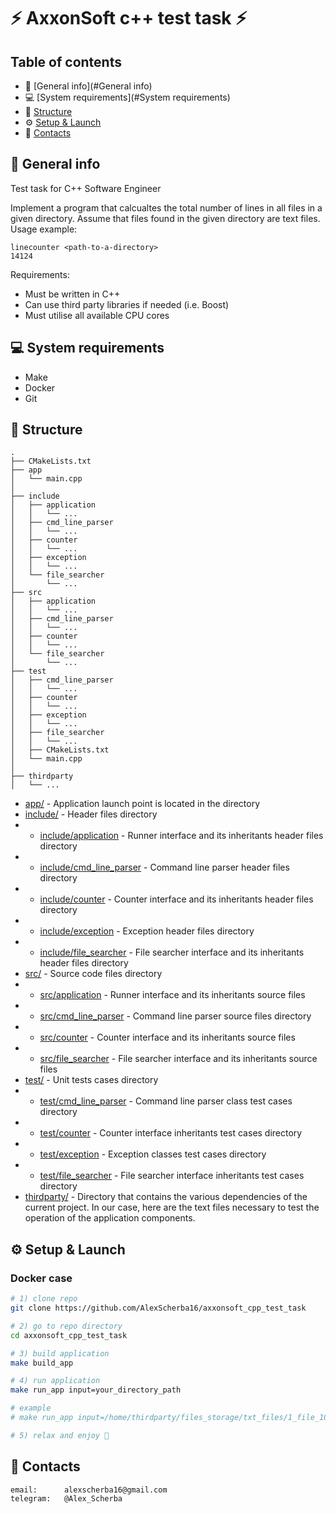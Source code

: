 # ⚡️ AxxonSoft c++ test task ⚡

## Table of contents
* 📖 [General info](#General info)
* 💻 [System requirements](#System requirements)
* 🌁 [Structure](#Structure)
* ⚙️ [Setup & Launch](#Setup&Launch)
* 📱 [Contacts](#Contacts)

## 📖 General info
Test task for C++ Software Engineer

Implement a program that calcualtes the total number of lines in all files in a given directory.
Assume that files found in the given directory are text files.
Usage example:
```
linecounter <path-to-a-directory>
14124
```
Requirements:
* Must be written in C++
* Can use third party libraries if needed (i.e. Boost)
* Must utilise all available CPU cores

## 💻 System requirements
* Make
* Docker
* Git

## 🌁 Structure
``` text
.
├── CMakeLists.txt
├── app
│   └── main.cpp
│  
├── include
│   ├── application
│   │   └── ...
│   ├── cmd_line_parser
│   │   └── ...
│   ├── counter
│   │   └── ...
│   ├── exception
│   │   └── ...
│   └── file_searcher
│       └── ...
├── src
│   ├── application
│   │   └── ...
│   ├── cmd_line_parser
│   │   └── ...
│   ├── counter
│   │   └── ...
│   └── file_searcher
│       └── ...
├── test
│   ├── cmd_line_parser
│   │   └── ...
│   ├── counter
│   │   └── ...
│   ├── exception
│   │   └── ...
│   ├── file_searcher
│   │   └── ...
│   ├── CMakeLists.txt
│   └── main.cpp
│  
├── thirdparty
│   └── ...
```

* [app/](app) - Application launch point is located in the directory
* [include/](include/) - Header files directory
* * [include/application](include/application) - Runner interface and its inheritants header files directory
* * [include/cmd_line_parser](include/cmd_line_parser) - Command line parser header files directory
* * [include/counter](include/counter) - Counter interface and its inheritants header files directory
* * [include/exception](include/exception) - Exception header files directory
* * [include/file_searcher](include/file_searcher) - File searcher interface and its inheritants header files directory
* [src/](src/) - Source code files directory
* * [src/application](src/application) - Runner interface and its inheritants source files
* * [src/cmd_line_parser](src/cmd_line_parser) - Command line parser source files directory
* * [src/counter](src/counter) - Counter interface and its inheritants source files
* * [src/file_searcher](src/file_searcher) - File searcher interface and its inheritants source files
* [test/](test/) - Unit tests cases directory
* * [test/cmd_line_parser](test/cmd_line_parser) - Command line parser class test cases directory
* * [test/counter](test/counter) - Counter interface inheritants test cases directory
* * [test/exception](test/exception) - Exception classes test cases directory
* * [test/file_searcher](test/file_searcher) - File searcher interface inheritants test cases directory
* [thirdparty/](thirdparty/) - Directory that contains the various dependencies of the current project.
In our case, here are the text files necessary to test the operation of the application components.

## ⚙️ Setup & Launch
### Docker case
``` bash
# 1) clone repo
git clone https://github.com/AlexScherba16/axxonsoft_cpp_test_task

# 2) go to repo directory
cd axxonsoft_cpp_test_task

# 3) build application
make build_app

# 4) run application
make run_app input=your_directory_path

# example
# make run_app input=/home/thirdparty/files_storage/txt_files/1_file_1000_lines

# 5) relax and enjoy 🤙
```

## 📱 Contacts
``` 
email:      alexscherba16@gmail.com
telegram:   @Alex_Scherba
```